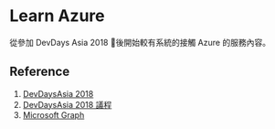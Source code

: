 # Learn Azure

從參加 DevDays Asia 2018 後開始較有系統的接觸 Azure 的服務內容。

## Reference

1. [DevDaysAsia 2018](https://www.microsoft.com/taiwan/events/2018devdays/)
2. [DevDaysAsia 2018 議程](https://www.microsoft.com/taiwan/events/2018devdays/agenda.aspx)
3. [Microsoft Graph](https://developer.microsoft.com/en-us/graph)
